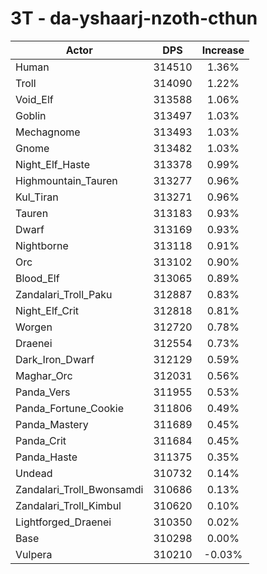 # 3T - da-yshaarj-nzoth-cthun
| Actor | DPS | Increase |
|---|:---:|:---:|
|Human|314510|1.36%|
|Troll|314090|1.22%|
|Void_Elf|313588|1.06%|
|Goblin|313497|1.03%|
|Mechagnome|313493|1.03%|
|Gnome|313482|1.03%|
|Night_Elf_Haste|313378|0.99%|
|Highmountain_Tauren|313277|0.96%|
|Kul_Tiran|313271|0.96%|
|Tauren|313183|0.93%|
|Dwarf|313169|0.93%|
|Nightborne|313118|0.91%|
|Orc|313102|0.90%|
|Blood_Elf|313065|0.89%|
|Zandalari_Troll_Paku|312887|0.83%|
|Night_Elf_Crit|312818|0.81%|
|Worgen|312720|0.78%|
|Draenei|312554|0.73%|
|Dark_Iron_Dwarf|312129|0.59%|
|Maghar_Orc|312031|0.56%|
|Panda_Vers|311955|0.53%|
|Panda_Fortune_Cookie|311806|0.49%|
|Panda_Mastery|311689|0.45%|
|Panda_Crit|311684|0.45%|
|Panda_Haste|311375|0.35%|
|Undead|310732|0.14%|
|Zandalari_Troll_Bwonsamdi|310686|0.13%|
|Zandalari_Troll_Kimbul|310620|0.10%|
|Lightforged_Draenei|310350|0.02%|
|Base|310298|0.00%|
|Vulpera|310210|-0.03%|
